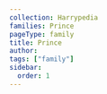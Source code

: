 ```yaml
---
collection: Harrypedia
families: Prince
pageType: family
title: Prince
author:
tags: ["family"]
sidebar:
  order: 1
---
```

